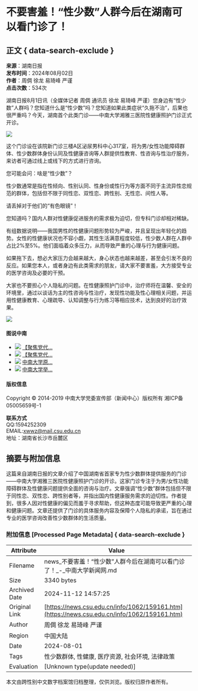 # 不要害羞！“性少数”人群今后在湖南可以看门诊了！

## 正文 { data-search-exclude }


**来源**：湖南日报  
**发布时间**：2024年08月02日  
**作者**：周倜 徐龙 易琦峰 严谨  
**点击次数**：534次  

湖南日报8月1日讯（全媒体记者 周倜 通讯员 徐龙 易琦峰 严谨）您身边有“性少数”人群吗？您知道什么是“性少数”吗？您知道如果此类症状“久拖不治”，后果也很严重吗？今天，湖南首个此类门诊——中南大学湘雅三医院性健康照护门诊正式开诊。

![](/__local/C/5D/DD/9C050EC7D64F82F8BA1DDDE8719_18411375_1A398.jpg)

这个门诊设在该院新门诊三楼A区泌尿男科中心317室，将为男/女性功能障碍群体、性少数群体身份认同及性健康咨询等人群提供性教育、性咨询与性治疗服务，来访者可通过线上或线下的方式进行咨询。

您可能会问：啥是“性少数”？

性少数通常是指在性倾向、性别认同、性身份或性行为等方面不同于主流异性恋规范的群体，包括但不限于同性恋、双性恋、跨性别、无性恋、间性人等。

请丢掉对于他们的“有色眼镜”！

您知道吗？国内人群对性健康促进服务的需求极为迫切，但专科门诊却相对稀缺。

有组数据说明——我国男性的性健康问题形势较为严峻，并且呈现出年轻化的趋势。女性的性健康状况也不容小觑，其性生活满意程度较低，性少数人群在人群中占比2%至5%。他们面临着众多压力，从而导致严重的心理与行为健康问题。

如果拖下去，想必大家压力会越来越大，身心状态也越来越差，甚至会引发不良的反应。如果您本人，或者身边有此类需求的朋友，请大家不要害羞，大方接受专业的医学咨询及必要的干预。

大家也不要担心个人隐私的问题。在性健康照护门诊中，治疗师将在温馨、安全的环境里，通过以谈话为主的性咨询与性治疗，发现性功能及性心理相关问题，并运用性健康教育、心理疏导、认知调整与行为练习等相应技术，达到良好的治疗效果。

![](../../images/fx/share.png)

#### 图说中南

-   [![](/__local/8/3B/94/834960C2EA4E3FB62112B8B0C35_AE0973F2_3E1976.jpg)](../1013/153282.htm) [【聚焦党代...](../1013/153282.htm "【聚焦党代会】中国共产党中南大学第四次代表大会组图二（会议纪实）")
-   [![](/__local/E/8F/33/FB1E91824B5BD72555BA3AA3E69_F4A40DC7_46D26F.jpg)](../1013/153280.htm) [【聚焦党代...](../1013/153280.htm "【聚焦党代会】中国共产党中南大学第四次代表大会组图一（大会盛况）")
-   [![](/__local/D/AD/F3/3FFEC42FC7F6969573650BF692D_C4185F2C_513154.jpg)](../1013/149922.htm) [中南大学原...](../1013/149922.htm "中南大学原创大型歌舞诗《中南故事》上演")
-   [![](/__local/4/74/81/D7056D4541AA024D066ED3EE4AE_C4604171_95B53.jpg)](../1013/149838.htm) [中南大学举...](../1013/149838.htm "中南大学举行2021届毕业典礼暨学位授予仪式")

#### 版权信息

Copyright © 2014-2019 中南大学党委宣传部（新闻中心）版权所有 湘ICP备05005659号-1 

**联系方式**  
QQ:1594252309  
EMAIL:xwwz@mail.csu.edu.cn  
地址：湖南省长沙市岳麓区

## 摘要与附加信息

<!-- tcd_abstract -->
这篇来自湖南日报的文章介绍了中国湖南省首家专为性少数群体提供服务的门诊——中南大学湘雅三医院性健康照护门诊的开诊。这家门诊专注于为男/女性功能障碍群体及性健康问题提供全面的咨询与治疗。文章强调“性少数”群体包括但不限于同性恋、双性恋、跨性别者等，并指出国内性健康服务需求的迫切性。作者提到，很多人因对性健康的偏见而羞于寻求帮助，但这种态度可能导致更严重的心理和健康问题。文章还提供了门诊的具体服务内容及保障个人隐私的承诺，旨在通过专业的医学咨询改善性少数群体的生活质量。
<!-- tcd_abstract_end -->

### 附加信息 [Processed Page Metadata] { data-search-exclude }

| Attribute       | Value                                  |
|-----------------|----------------------------------------|
| Filename        | news_不要害羞！“性少数”人群今后在湖南可以看门诊了！_-_中南大学新闻网.md                             |
| Size            | 3340 bytes                           |
| Archived Date   | 2024-11-12 14:57:25                             |
| Original Link   | [https://news.csu.edu.cn/info/1062/159161.htm](https://news.csu.edu.cn/info/1062/159161.htm)                       |
| Author          | 周倜 徐龙 易琦峰 严谨                               |
| Region          | 中国大陆                               |
| Date            | 2024-08-01                                 |
| Tags            | 性少数群体, 性健康, 医疗资源, 社会环境, 法律政策                                 |
| Evaluation            | [Unknown type(update needed)]                                 |
<!-- tcd_table_end -->

本文由跨性别中文数字档案馆归档整理，仅供浏览。版权归原作者所有。

